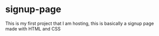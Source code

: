 # signup-page
This is my first project that I am hosting, this is basically a signup page made with HTML and CSS
